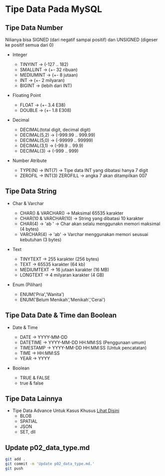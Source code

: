 # Tipe Data Pada MySQL

## Tipe Data Number
Nilianya bisa SIGNED (dari negatif sampai positif) dan UNSIGNED (digeser ke positif semua dari 0)
* Integer
    * TINYINT -> (-127 .. 182)
    * SMALLINT -> (+- 32 ribuan)
    * MEDIUMINT -> (+- 8 jutaan)
    * INT -> (+- 2 milyaran)
    * BIGINT -> (lebih dari INT)

* Floating Point
    * FLOAT -> (+- 3.4 E38)
    * DOUBLE -> (+- 1.8 E308)

* Decimal
    * DECIMAL(total digit, decimal digit)
    * DECIMAL(5,2) -> (-999.99 .. 999.99)
    * DECIMAL(5,0) -> (-99999 .. 99999)
    * DECIMAL(3,1) -> (-99.9 .. 99.9)
    * DECIMAL(3) -> (-999 .. 999)

* Number Atribute
    * TYPE(N) -> INT(7) -> Tipe data INT yang dibatasi hanya 7 digit
    * ZEROFIL -> INT(3) ZEROFILL -> angka 7 akan ditampilkan 007

## Tipe Data String
* Char & Varchar
    * CHAR() & VARCHAR() -> Maksimal 65535 karakter
    * CHAR(10 & VARCHAR(10) -> String yang dibatasi 10 karakter
    * CHAR(4) -> 'ab  ' -> Char akan selalu menggunakn memori maksimal (4 bytes)
    * VARCHAR(4) -> 'ab' -> Varchar menggunakan memori seusuai kebutuhan (3 bytes)

* Text
    * TINYTEXT -> 255 karakter (256 bytes)
    * TEXT -> 65535 karakter (64 kb)
    * MEDIUMTEXT -> 16 jutaan karakter (16 MB)
    * LONGTEXT -> 4 milyaran karakter (4 GB)

* Enum (Pilihan)
    * ENUM('Pria','Wanita')
    * ENUM('Belum Menikah','Menikah','Cerai')

## Tipe Data Date & Time dan Boolean
* Date & Time
    * DATE -> YYYY-MM-DD
    * DATETIME -> YYYY-MM-DD HH:MM:SS (Penggunaan umum)
    * TIMESTAMP -> YYYY-MM-DD HH:MM:SS (Untuk pencatatan)
    * TIME -> HH:MM:SS
    * YEAR -> YYYY

* Boolean
    * TRUE & FALSE
    * true & false

## Tipe Data Lainnya
* Tipe Data Advance Untuk Kasus Khusus [Lihat Disini](https://dev.mysql.com/doc/refman/8.0/en/data-types.html)
    * BLOB
    * SPATIAL
    * JSON
    * SET, dll

##
## Update p02_data_type.md 
```bash
git add .
git commit -m 'Update p02_data_type.md.'
git push

```